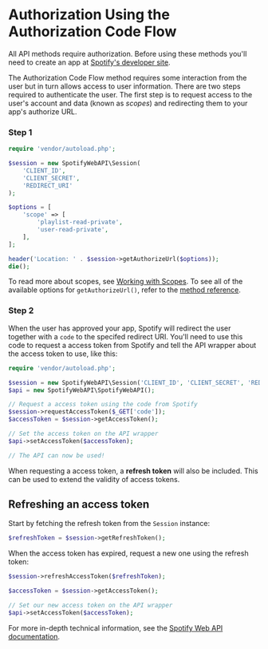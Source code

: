 # Authorization Using the Authorization Code Flow

All API methods require authorization. Before using these methods you'll need to create an app at [Spotify's developer site](https://developer.spotify.com/web-api/).

The Authorization Code Flow method requires some interaction from the user but in turn allows access to user information. There are two steps required to authenticate the user. The first step is to request access to the user's account and data (known as *scopes*) and redirecting them to your app's authorize URL.

### Step 1
```php
require 'vendor/autoload.php';

$session = new SpotifyWebAPI\Session(
    'CLIENT_ID',
    'CLIENT_SECRET',
    'REDIRECT_URI'
);

$options = [
    'scope' => [
        'playlist-read-private',
        'user-read-private',
    ],
];

header('Location: ' . $session->getAuthorizeUrl($options));
die();
```

To read more about scopes, see [Working with Scopes](/docs/examples/working-with-scopes.md). To see all of the available options for `getAuthorizeUrl()`, refer to the [method reference](/docs/method-reference/Session.md#getauthorizeurl).

### Step 2
When the user has approved your app, Spotify will redirect the user together with a `code` to the specifed redirect URI. You'll need to use this code to request a access token from Spotify and tell the API wrapper about the access token to use, like this:

```php
require 'vendor/autoload.php';

$session = new SpotifyWebAPI\Session('CLIENT_ID', 'CLIENT_SECRET', 'REDIRECT_URI');
$api = new SpotifyWebAPI\SpotifyWebAPI();

// Request a access token using the code from Spotify
$session->requestAccessToken($_GET['code']);
$accessToken = $session->getAccessToken();

// Set the access token on the API wrapper
$api->setAccessToken($accessToken);

// The API can now be used!
```

When requesting a access token, a **refresh token** will also be included. This can be used to extend the validity of access tokens.

## Refreshing an access token
Start by fetching the refresh token from the `Session` instance:

```php
$refreshToken = $session->getRefreshToken();
```

When the access token has expired, request a new one using the refresh token:

```php
$session->refreshAccessToken($refreshToken);

$accessToken = $session->getAccessToken();

// Set our new access token on the API wrapper
$api->setAccessToken($accessToken);
```

For more in-depth technical information, see the [Spotify Web API documentation](https://developer.spotify.com/web-api/authorization-guide/#authorization_code_flow).
